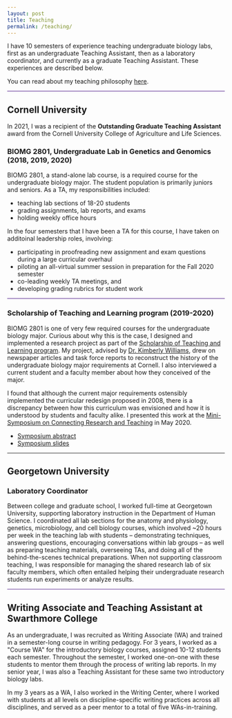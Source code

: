 ```yaml
---
layout: post
title: Teaching
permalink: /teaching/
---
```


I have 10 semesters of experience teaching undergraduate biology labs, first as an undergraduate Teaching Assistant, then as a laboratory
coordinator, and currently as a graduate Teaching Assistant. These experiences are described below.

<p> You can read about my teaching philosophy 
<a href="/files/Teaching_Philosophy.pdf" target="_blank" rel="noopener noreferrer">here</a>.

<hr style="height:1px; border:none; color:#4A1486; background-color:#4A1486;">

<h2> Cornell University </h2>

<p> In 2021, I was a recipient of the <b>Outstanding Graduate Teaching Assistant</b> award from the Cornell University College of Agriculture and Life Sciences.

<h3> BIOMG 2801, Undergraduate Lab in Genetics and Genomics (2018, 2019, 2020)</h3>

<p> BIOMG 2801, a stand-alone lab course, is a required course for the undergraduate biology major. The student population is primarily 
  juniors and seniors. As a TA, my responsibilities included:
  
  <ul>
    <li> teaching lab sections of 18-20 students </li>
    <li> grading assignments, lab reports, and exams </li>
    <li> holding weekly office hours </li>
  </ul>
  
<p> In the four semesters that I have been a TA for this course, I have taken on additoinal leadership roles, involving:
  
  <ul>
    <li> participating in proofreading new assignment and exam questions during a large curricular overhaul</li>
    <li> piloting an all-virtual summer session in preparation for the Fall 2020 semester</li>
    <li> co-leading weekly TA meetings, and</li>
    <li> developing grading rubrics for student work</li>
  </ul>
  
<hr style="height:1px; border:none; color:#4A1486; background-color:#4A1486;">

<h3> Scholarship of Teaching and Learning program (2019-2020)</h3>
  
<p> BIOMG 2801 is one of very few required courses for the undergraduate biology major. Curious about why this is the case, I designed and 
  implemented a research project as part of the <a href="https://futurefaculty.cornell.edu/programs/local-programs/scholarship-of-teaching-
  and-learning-program/" target="_blank" rel="noopener noreferrer">Scholarship of Teaching and Learning program</a>. My project, advised
  by <a href="https://www.educationalsolutionscny.com/dr-kimberly-williams.html" target="_blank" rel="noopener noreferrer">Dr. Kimberly 
  Williams</a>, drew on newspaper articles and task force reports to reconstruct the history of the undergraduate biology major
  requirements at Cornell. I also interviewed a current student and a faculty member about how they conceived of the major.

<p> I found that although the current major requirements ostensibly implemented the curricular redesign proposed in 2008, there is a
  discrepancy between how this curriculum was envisioned and how it is understood by students and faculty alike. I
  presented this work at the <a href="https://futurefaculty.cornell.edu/community/participants/sotl-practitioners/" target="_blank"
                                rel="noopener noreferrer">Mini-Symposium on Connecting Research and Teaching</a> in May 2020.
  
  <ul>
    <li><a href="/files/SoTL_abstract.pdf" target="_blank" rel="noopener noreferrer"> Symposium abstract</a></li>
    <li><a href="/files/SoTL_Symposium_2020.pdf" target="_blank" rel="noopener noreferrer"> Symposium slides</a></li>
  </ul>
 
 <hr>

<h2> Georgetown University </h2>
<h3> Laboratory Coordinator </h3>
  
<p> Between college and graduate school, I worked full-time at Georgetown University, supporting laboratory instruction in the Department
  of Human Science. I coordinated all lab sections for the anatomy and physiology, genetics, microbiology, and cell biology courses, which
  involved ~20 hours per week in the teaching lab with students – demonstrating techniques, answering questions, encouraging conversations
  within lab groups – as well as preparing teaching materials, overseeing TAs, and doing all of the behind-the-scenes technical
  preparations. When not supporting classroom teaching, I was responsible for managing the shared research lab of six faculty members,
  which often entailed helping their undergraduate research students run experiments or analyze results.

<hr style="height:1px; border:none; color:#4A1486; background-color:#4A1486;">

<h2> Writing Associate and Teaching Assistant at Swarthmore College </h2>

<p> As an undergraduate, I was recruited as Writing Associate (WA) and trained in a semester-long course in writing pedagogy. For 3 years, I
  worked as a "Course WA" for the introductory biology courses, assigned 10-12 students each semester. Throughout the semester, I worked
  one-on-one with these students to mentor them through the process of writing lab reports. In my senior year, I was also a Teaching
  Assistant for these same two introductory biology labs.
  
 <p> In my 3 years as a WA, I also worked in the Writing Center, where I worked with students at all levels on discipline-specific writing
   practices across all disciplines, and served as a peer mentor to a total of five WAs-in-training.
